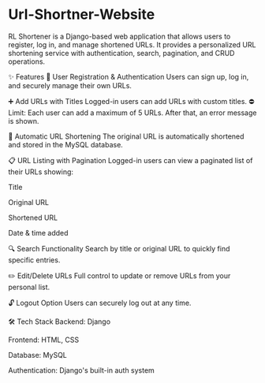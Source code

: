 # Url-Shortner-Website
RL Shortener is a Django-based web application that allows users to register, log in, and manage shortened URLs. It provides a personalized URL shortening service with authentication, search, pagination, and CRUD operations.

✨ Features
📝 User Registration & Authentication
Users can sign up, log in, and securely manage their own URLs.

➕ Add URLs with Titles
Logged-in users can add URLs with custom titles.
⛔ Limit: Each user can add a maximum of 5 URLs. After that, an error message is shown.

🔗 Automatic URL Shortening
The original URL is automatically shortened and stored in the MySQL database.

📋 URL Listing with Pagination
Logged-in users can view a paginated list of their URLs showing:

Title

Original URL

Shortened URL

Date & time added

🔍 Search Functionality
Search by title or original URL to quickly find specific entries.

✏️ Edit/Delete URLs
Full control to update or remove URLs from your personal list.

🔓 Logout Option
Users can securely log out at any time.


🛠️ Tech Stack
Backend: Django

Frontend: HTML, CSS

Database: MySQL

Authentication: Django's built-in auth system
